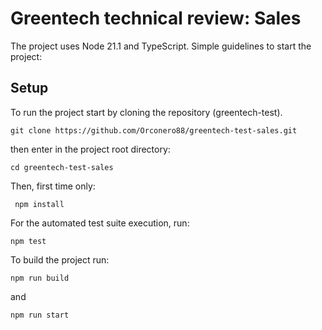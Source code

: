 
# Greentech technical review: Sales
The project uses Node 21.1 and TypeScript.
Simple guidelines to start the project:

 ## Setup 

To run the project start by cloning the repository (greentech-test).
				
	git clone https://github.com/Orconero88/greentech-test-sales.git

then enter in the project root directory:

	cd greentech-test-sales

Then, first time only:
 

     npm install
     
For the automated test suite execution, run:
 

    npm test
	
To build the project run:

    npm run build
    
and

    npm run start


 

    

 
